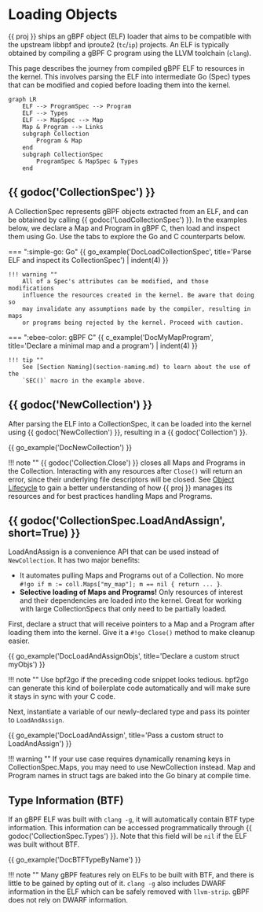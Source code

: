 # Loading Objects

{{ proj }} ships an gBPF object (ELF) loader that aims to be compatible with the
upstream libbpf and iproute2 (`tc`/`ip`) projects. An ELF is typically obtained
by compiling a gBPF C program using the LLVM toolchain (`clang`).

This page describes the journey from compiled gBPF ELF to resources in the
kernel. This involves parsing the ELF into intermediate Go (Spec) types that
can be modified and copied before loading them into the kernel.

```mermaid
graph LR
    ELF --> ProgramSpec --> Program
    ELF --> Types
    ELF --> MapSpec --> Map
    Map & Program --> Links
    subgraph Collection
        Program & Map
    end
    subgraph CollectionSpec
        ProgramSpec & MapSpec & Types
    end
```

## {{ godoc('CollectionSpec') }}

A CollectionSpec represents gBPF objects extracted from an ELF, and can be
obtained by calling {{ godoc('LoadCollectionSpec') }}. In the examples below, we
declare a Map and Program in gBPF C, then load and inspect them using Go. Use
the tabs to explore the Go and C counterparts below.

=== ":simple-go: Go"
    {{ go_example('DocLoadCollectionSpec', title='Parse ELF and inspect its CollectionSpec') | indent(4) }}

    !!! warning ""
        All of a Spec's attributes can be modified, and those modifications
        influence the resources created in the kernel. Be aware that doing so
        may invalidate any assumptions made by the compiler, resulting in maps
        or programs being rejected by the kernel. Proceed with caution.

=== ":ebee-color: gBPF C"
    {{ c_example('DocMyMapProgram', title='Declare a minimal map and a program') | indent(4) }}

    !!! tip ""
        See [Section Naming](section-naming.md) to learn about the use of the
        `SEC()` macro in the example above.

## {{ godoc('NewCollection') }}

After parsing the ELF into a CollectionSpec, it can be loaded into the kernel
using {{ godoc('NewCollection') }}, resulting in a {{ godoc('Collection') }}.

{{ go_example('DocNewCollection') }}

!!! note ""
    {{ godoc('Collection.Close') }} closes all Maps and Programs in the
    Collection. Interacting with any resources after `Close()` will return an
    error, since their underlying file descriptors will be closed. See [Object
    Lifecycle](object-lifecycle.md) to gain a better understanding of how {{
    proj }} manages its resources and for best practices handling Maps and
    Programs.

## {{ godoc('CollectionSpec.LoadAndAssign', short=True) }}

LoadAndAssign is a convenience API that can be used instead of `NewCollection`.
It has two major benefits:

- It automates pulling Maps and Programs out of a Collection. No more `#!go if m
  := coll.Maps["my_map"]; m == nil { return ... }`.
- **Selective loading of Maps and Programs!** Only resources of interest and
  their dependencies are loaded into the kernel. Great for working with large
  CollectionSpecs that only need to be partially loaded.

First, declare a struct that will receive pointers to a Map and a Program after
loading them into the kernel. Give it a `#!go Close()` method to make cleanup
easier.

{{ go_example('DocLoadAndAssignObjs', title='Declare a custom struct myObjs') }}

!!! note ""
    Use bpf2go if the preceding code snippet looks
    tedious. bpf2go can generate this kind of boilerplate code automatically
    and will make sure it stays in sync with your C code.

Next, instantiate a variable of our newly-declared type and pass its pointer to
`LoadAndAssign`.

{{ go_example('DocLoadAndAssign', title='Pass a custom struct to LoadAndAssign') }}

!!! warning ""
    If your use case requires dynamically renaming keys in CollectionSpec.Maps,
    you may need to use NewCollection instead. Map and Program names in struct
    tags are baked into the Go binary at compile time.

## Type Information (BTF)

If an gBPF ELF was built with `clang -g`, it will automatically contain BTF type
information. This information can be accessed programmatically through {{
godoc('CollectionSpec.Types') }}. Note that this field will be `nil` if the ELF
was built without BTF.

{{ go_example('DocBTFTypeByName') }}

!!! note ""
    Many gBPF features rely on ELFs to be built with BTF, and there is
    little to be gained by opting out of it. `clang -g` also includes DWARF
    information in the ELF which can be safely removed with `llvm-strip`. gBPF
    does not rely on DWARF information.
